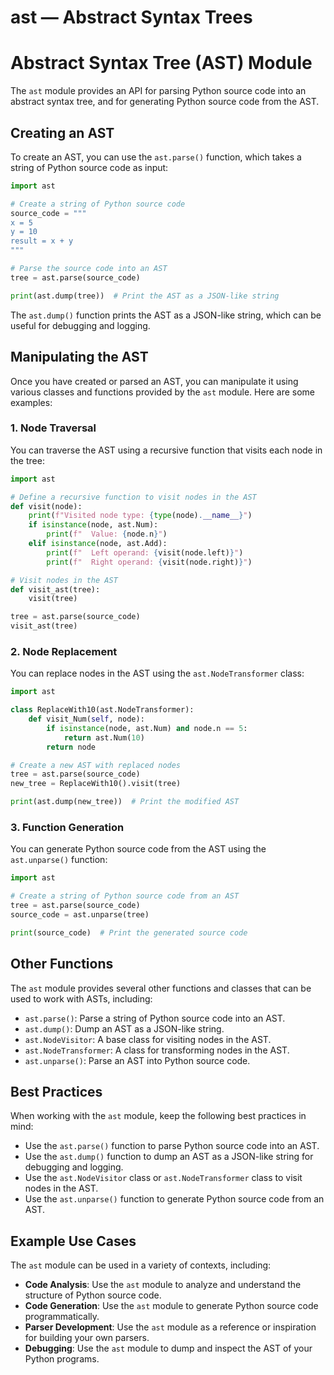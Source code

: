 # ast — Abstract Syntax Trees

**Abstract Syntax Tree (AST) Module**
=====================================

The `ast` module provides an API for parsing Python source code into an abstract syntax tree, and for generating Python source code from the AST.

**Creating an AST**
-------------------

To create an AST, you can use the `ast.parse()` function, which takes a string of Python source code as input:
```python
import ast

# Create a string of Python source code
source_code = """
x = 5
y = 10
result = x + y
"""

# Parse the source code into an AST
tree = ast.parse(source_code)

print(ast.dump(tree))  # Print the AST as a JSON-like string
```
The `ast.dump()` function prints the AST as a JSON-like string, which can be useful for debugging and logging.

**Manipulating the AST**
-------------------------

Once you have created or parsed an AST, you can manipulate it using various classes and functions provided by the `ast` module. Here are some examples:

### 1. Node Traversal

You can traverse the AST using a recursive function that visits each node in the tree:
```python
import ast

# Define a recursive function to visit nodes in the AST
def visit(node):
    print(f"Visited node type: {type(node).__name__}")
    if isinstance(node, ast.Num):
        print(f"  Value: {node.n}")
    elif isinstance(node, ast.Add):
        print(f"  Left operand: {visit(node.left)}")
        print(f"  Right operand: {visit(node.right)}")

# Visit nodes in the AST
def visit_ast(tree):
    visit(tree)

tree = ast.parse(source_code)
visit_ast(tree)
```
### 2. Node Replacement

You can replace nodes in the AST using the `ast.NodeTransformer` class:
```python
import ast

class ReplaceWith10(ast.NodeTransformer):
    def visit_Num(self, node):
        if isinstance(node, ast.Num) and node.n == 5:
            return ast.Num(10)
        return node

# Create a new AST with replaced nodes
tree = ast.parse(source_code)
new_tree = ReplaceWith10().visit(tree)

print(ast.dump(new_tree))  # Print the modified AST
```
### 3. Function Generation

You can generate Python source code from the AST using the `ast.unparse()` function:
```python
import ast

# Create a string of Python source code from an AST
tree = ast.parse(source_code)
source_code = ast.unparse(tree)

print(source_code)  # Print the generated source code
```
**Other Functions**
-------------------

The `ast` module provides several other functions and classes that can be used to work with ASTs, including:

*   `ast.parse()`: Parse a string of Python source code into an AST.
*   `ast.dump()`: Dump an AST as a JSON-like string.
*   `ast.NodeVisitor`: A base class for visiting nodes in the AST.
*   `ast.NodeTransformer`: A class for transforming nodes in the AST.
*   `ast.unparse()`: Parse an AST into Python source code.

**Best Practices**
------------------

When working with the `ast` module, keep the following best practices in mind:

*   Use the `ast.parse()` function to parse Python source code into an AST.
*   Use the `ast.dump()` function to dump an AST as a JSON-like string for debugging and logging.
*   Use the `ast.NodeVisitor` class or `ast.NodeTransformer` class to visit nodes in the AST.
*   Use the `ast.unparse()` function to generate Python source code from an AST.

**Example Use Cases**
--------------------

The `ast` module can be used in a variety of contexts, including:

*   **Code Analysis**: Use the `ast` module to analyze and understand the structure of Python source code.
*   **Code Generation**: Use the `ast` module to generate Python source code programmatically.
*   **Parser Development**: Use the `ast` module as a reference or inspiration for building your own parsers.
*   **Debugging**: Use the `ast` module to dump and inspect the AST of your Python programs.
